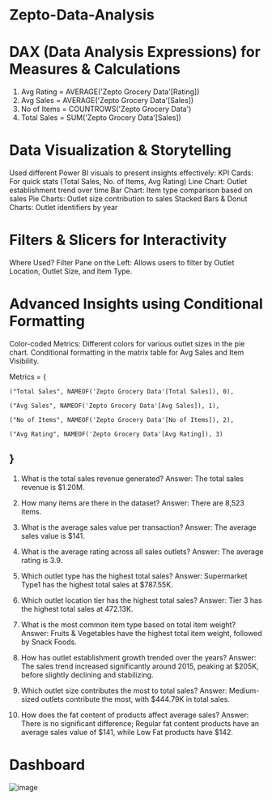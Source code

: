 # Zepto-Data-Analysis

# DAX (Data Analysis Expressions) for Measures & Calculations
1. Avg Rating = AVERAGE('Zepto Grocery Data'[Rating])
2. Avg Sales = AVERAGE('Zepto Grocery Data'[Sales])
3. No of Items = COUNTROWS('Zepto Grocery Data')
4. Total Sales = SUM('Zepto Grocery Data'[Sales]) 


# Data Visualization & Storytelling
Used different Power BI visuals to present insights effectively:
KPI Cards: For quick stats (Total Sales, No. of Items, Avg Rating)
Line Chart: Outlet establishment trend over time
Bar Chart: Item type comparison based on sales
Pie Charts: Outlet size contribution to sales
Stacked Bars & Donut Charts: Outlet identifiers by year

# Filters & Slicers for Interactivity
Where Used?
Filter Pane on the Left: Allows users to filter by Outlet Location, Outlet Size, and Item Type.

# Advanced Insights using Conditional Formatting
Color-coded Metrics:
Different colors for various outlet sizes in the pie chart.
Conditional formatting in the matrix table for Avg Sales and Item Visibility.

Metrics = {

    ("Total Sales", NAMEOF('Zepto Grocery Data'[Total Sales]), 0),

    ("Avg Sales", NAMEOF('Zepto Grocery Data'[Avg Sales]), 1),
    
    ("No of Items", NAMEOF('Zepto Grocery Data'[No of Items]), 2),
    
    ("Avg Rating", NAMEOF('Zepto Grocery Data'[Avg Rating]), 3)

}
-----------------------------------------------------------------------------

1. What is the total sales revenue generated?
Answer: The total sales revenue is $1.20M.

2. How many items are there in the dataset?
Answer: There are 8,523 items.

3. What is the average sales value per transaction?
Answer: The average sales value is $141.

4. What is the average rating across all sales outlets?
Answer: The average rating is 3.9.

5. Which outlet type has the highest total sales?
Answer: Supermarket Type1 has the highest total sales at $787.55K.

6. Which outlet location tier has the highest total sales?
Answer: Tier 3 has the highest total sales at 472.13K.

7. What is the most common item type based on total item weight?
Answer: Fruits & Vegetables have the highest total item weight, followed by Snack Foods.

8. How has outlet establishment growth trended over the years?
Answer: The sales trend increased significantly around 2015, peaking at $205K, before slightly declining and stabilizing.

9. Which outlet size contributes the most to total sales?
Answer: Medium-sized outlets contribute the most, with $444.79K in total sales.

10. How does the fat content of products affect average sales?
Answer: There is no significant difference; Regular fat content products have an average sales value of $141, while Low Fat products have $142.


# Dashboard 
![image](https://github.com/user-attachments/assets/ba195161-5c86-4b77-8a31-03491e6d4d60)
